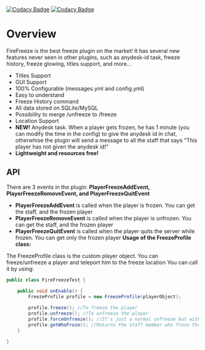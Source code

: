 [![Codacy Badge](https://api.codacy.com/project/badge/Grade/fd2a7cf6e1584f819c6b7dea501517d1)](https://app.codacy.com/gh/ImOnlyFire/FireFreeze-3?utm_source=github.com&utm_medium=referral&utm_content=ImOnlyFire/FireFreeze-3&utm_campaign=Badge_Grade)
[![Codacy Badge](https://app.codacy.com/project/badge/Grade/b55c0281d01d4fa889a66ea1aeec2296)](https://www.codacy.com/gh/ImOnlyFire/FireFreeze/dashboard?utm_source=github.com&amp;utm_medium=referral&amp;utm_content=ImOnlyFire/FireFreeze&amp;utm_campaign=Badge_Grade)

# Overview
FireFreeze is the best freeze plugin on the market! It has several new features never seen in other plugins, such as anydesk-id task, freeze history, freeze glowing, titles support, and more...

*   Titles Support
*   GUI Support
*   100% Configurable (messages.yml and config.yml)
*   Easy to understand
*   Freeze History command
*   All data stored on SQLite/MySQL
*   Possibility to merge /unfreeze to /freeze
*   Location Support
*   **NEW!** Anydesk task. When a player gets frozen, he has 1 minute (you can modify the time in the config) to give the anydesk id in chat, otherwhise the plugin will send a message to all the staff that says "This player has not given the anydesk id!"
*   **Lightweight and resources free!**

## API
There are 3 events in the plugin: **PlayerFreezeAddEvent, PlayerFreezeRemoveEvent, and PlayerFreezeQuitEvent**
*   **PlayerFreezeAddEvent** is called when the player is frozen. You can get the staff, and the frozen player
*   **PlayerFreezeRemoveEvent** is called when the player is unfrozen. You can get the staff, and the frozen player
*   **PlayerFreezeQuitEvent** is called when the player quits the server while frozen. You can get only the frozen player
**Usage of the FreezeProfile class:**

The FreezeProfile class is the custom player object. You can freeze/unfreeze a player and teleport him to the freeze location
You can call it by using:
```java
public class FireFreezeTest {

    public void onEnable() {
        FreezeProfile profile = new FreezeProfile(playerObject);
    
        profile.freeze(); //To freeze the player
        profile.unfreeze(); //To unfreeze the player
        profile.forceUnfreeze(); //It's just a normal unfreeze but with the EntryType set to FORCED
        profile.getWhoFroze(); //Returns the staff member who froze the player
    }

}
```
